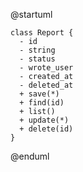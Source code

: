 @startuml

    class Report {
      - id
      - string
      - status
      - wrote_user
      - created_at
      - deleted_at
      + save(*)
      + find(id)
      + list()
      + update(*)
      + delete(id)
    }

@enduml
